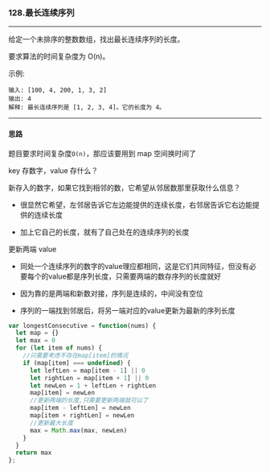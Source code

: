 ### 128.最长连续序列

---

给定一个未排序的整数数组，找出最长连续序列的长度。

要求算法的时间复杂度为 O(n)。

示例:
```
输入: [100, 4, 200, 1, 3, 2]
输出: 4
解释: 最长连续序列是 [1, 2, 3, 4]。它的长度为 4。
```
---

#### 思路

题目要求时间复杂度`O(n)`，那应该要用到 map 空间换时间了

key 存数字，value 存什么？

新存入的数字，如果它找到相邻的数，它希望从邻居数那里获取什么信息？

* 很显然它希望，左邻居告诉它左边能提供的连续长度，右邻居告诉它右边能提供的连续长度

* 加上它自己的长度，就有了自己处在的连续序列的长度

更新两端 value

* 同处一个连续序列的数字的value理应都相同，这是它们共同特征，但没有必要每个的value都是序列长度，只需要两端的数存序列的长度就好

* 因为靠的是两端和新数对接，序列是连续的，中间没有空位

* 序列的一端找到邻居后，将另一端对应的value更新为最新的序列长度

``` js
var longestConsecutive = function(nums) {
  let map = {}
  let max = 0
  for (let item of nums) {
    //只需要考虑不存在map[item]的情况
    if (map[item] === undefined) {
      let leftLen = map[item - 1] || 0
      let rightLen = map[item + 1] || 0
      let newLen = 1 + leftLen + rightLen
      map[item] = newLen
      //更新两端的长度,只需要更新两端就可以了
      map[item - leftLen] = newLen
      map[item + rightLen] = newLen
      //更新最大长度
      max = Math.max(max, newLen)
    }
  }
  return max
};
```

